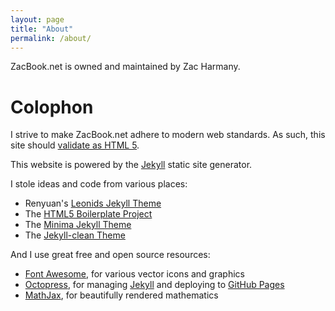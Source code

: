 ```yaml
---
layout: page
title: "About"
permalink: /about/
---
```


ZacBook.net is owned and maintained by Zac Harmany. 

# Colophon

I strive to make ZacBook.net adhere to modern web standards. As such, this site should [validate as HTML 5](https://validator.w3.org/nu/?doc=http%3A%2F%2Fzacbook.net).

This website is powered by the [Jekyll](http://jekyllrb.com) static site generator. 

I stole ideas and code from various places:
- Renyuan's [Leonids Jekyll Theme](https://renyuanz.github.io/leonids/)
- The [HTML5 Boilerplate Project](http://www.html5boilerplate.com)
- The [Minima Jekyll Theme](https://github.com/jekyll/minima)
- The [Jekyll-clean Theme](https://github.com/scotte/jekyll-clean)

And I use great free and open source resources:
- [Font Awesome](http://www.fontawesome.io), for various vector icons and graphics
- [Octopress](https://github.com/octopress/octopress), for managing [Jekyll](https://jekyllrb.com) and deploying to [GitHub Pages](https://pages.github.com)
- [MathJax](https://www.mathjax.org), for beautifully rendered mathematics


